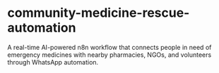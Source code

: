 # community-medicine-rescue-automation
A real-time AI-powered n8n workflow that connects people in need of emergency medicines with nearby pharmacies, NGOs, and volunteers through WhatsApp automation.
